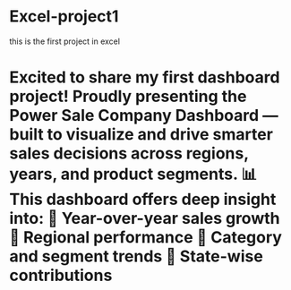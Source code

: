 # Excel-project1
this is the first project in excel 
<h1>        Excited to share my first dashboard project!
Proudly presenting the Power Sale Company Dashboard — built to visualize and drive smarter sales decisions across regions, years, and product segments. 📊
This dashboard offers deep insight into:
🔹 Year-over-year sales growth
🔹 Regional performance
🔹 Category and segment trends
🔹 State-wise contributions
         </h1>
